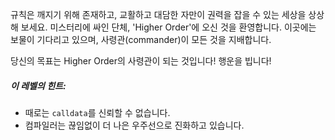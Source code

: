 규칙은 깨지기 위해 존재하고, 교활하고 대담한 자만이 권력을 잡을 수 있는 세상을 상상해 보세요. 미스터리에 싸인 단체, 'Higher Order'에 오신 것을 환영합니다. 이곳에는 보물이 기다리고 있으며, 사령관(commander)이 모든 것을 지배합니다.

당신의 목표는 Higher Order의 사령관이 되는 것입니다! 행운을 빕니다!

##### 이 레벨의 힌트:

- 때로는 `calldata`를 신뢰할 수 없습니다.
- 컴파일러는 끊임없이 더 나은 우주선으로 진화하고 있습니다.
